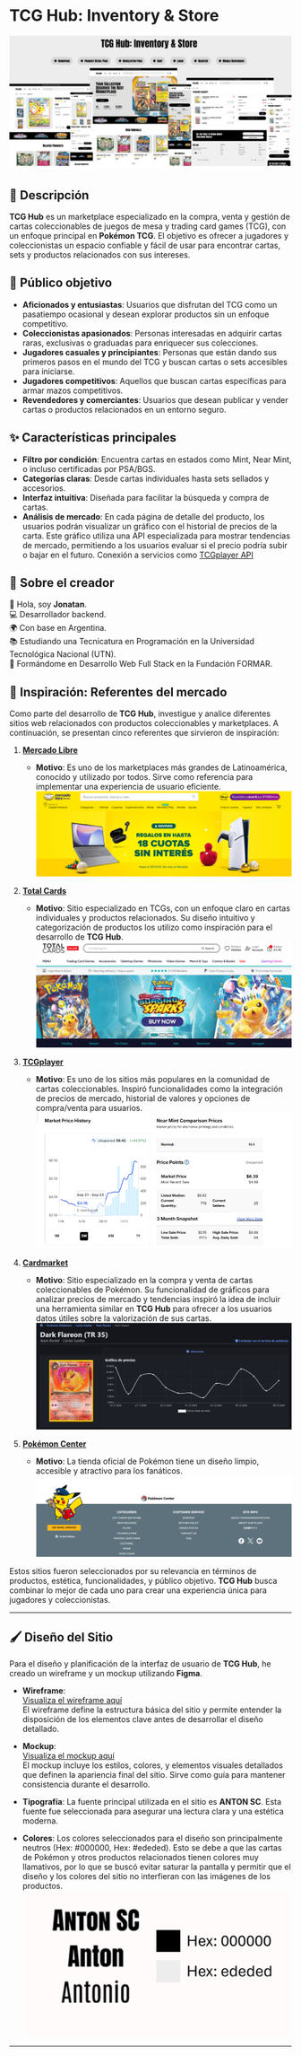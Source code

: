 # TCG Hub: Inventory & Store

![TCG Hub](/design/Inspiracion/TCGHUbportada.png "TCG Hub")

## 📖 Descripción

**TCG Hub** es un marketplace especializado en la compra, venta y gestión de cartas coleccionables de juegos de mesa y trading card games (TCG), con un enfoque principal en **Pokémon TCG**. 
El objetivo es ofrecer a jugadores y coleccionistas un espacio confiable y fácil de usar para encontrar cartas, sets y productos relacionados con sus intereses.

## 🎯 Público objetivo

- **Aficionados y entusiastas**: Usuarios que disfrutan del TCG como un pasatiempo ocasional y desean explorar productos sin un enfoque competitivo.
- **Coleccionistas apasionados**: Personas interesadas en adquirir cartas raras, exclusivas o graduadas para enriquecer sus colecciones.
- **Jugadores casuales y principiantes**: Personas que están dando sus primeros pasos en el mundo del TCG y buscan cartas o sets accesibles para iniciarse.
- **Jugadores competitivos**: Aquellos que buscan cartas específicas para armar mazos competitivos.
- **Revendedores y comerciantes**: Usuarios que desean publicar y vender cartas o productos relacionados en un entorno seguro.  

## ✨ Características principales

- **Filtro por condición**: Encuentra cartas en estados como Mint, Near Mint, o incluso certificadas por PSA/BGS.  
- **Categorías claras**: Desde cartas individuales hasta sets sellados y accesorios.  
- **Interfaz intuitiva**: Diseñada para facilitar la búsqueda y compra de cartas.  
- **Análisis de mercado**: En cada página de detalle del producto, los usuarios podrán visualizar un gráfico con el historial de precios de la carta. Este gráfico utiliza una API especializada para mostrar tendencias de mercado, permitiendo a los usuarios evaluar si el precio podría subir o bajar en el futuro. Conexión a servicios como [TCGplayer API](https://www.apitcg.com/)

## 👤 Sobre el creador

👋 Hola, soy **Jonatan**.  
💻 Desarrollador backend.  
🌍 Con base en Argentina.  
📚 Estudiando una Tecnicatura en Programación en la Universidad Tecnológica Nacional (UTN).  
📖 Formándome en Desarrollo Web Full Stack en la Fundación FORMAR.

## 🌟 Inspiración: Referentes del mercado

Como parte del desarrollo de **TCG Hub**, investigue y analice diferentes sitios web relacionados con productos coleccionables y marketplaces.
A continuación, se presentan cinco referentes  que sirvieron de inspiración:

1. **[Mercado Libre](https://www.mercadolibre.com.ar/)**  
   - **Motivo**: Es uno de los marketplaces más grandes de Latinoamérica, conocido y utilizado por todos. Sirve como referencia para implementar una experiencia de usuario eficiente.
   ![mercadoLibre](/design/Inspiracion/ML.png "MercadoLibre")

2. **[Total Cards](https://totalcards.net/)**  
   - **Motivo**: Sitio especializado en TCGs, con un enfoque claro en cartas individuales y productos relacionados. Su diseño intuitivo y categorización de productos los utilizo como inspiración para el desarrollo de **TCG Hub**.
    ![totalCards](/design/Inspiracion/TotalCards.png "TotalCards")

3. **[TCGplayer](https://www.tcgplayer.com/)**  
   - **Motivo**: Es uno de los sitios más populares en la comunidad de cartas coleccionables. Inspiró funcionalidades como la integración de precios de mercado, historial de valores y opciones de compra/venta para usuarios.
    ![TCGPlayer](/design/Inspiracion/TCGPlayers.png "TCG Players")

4. **[Cardmarket](https://www.cardmarket.com/es/Pokemon)**  
   - **Motivo**: Sitio especializado en la compra y venta de cartas coleccionables de Pokémon. Su funcionalidad de gráficos para analizar precios de mercado y tendencias inspiró la idea de incluir una herramienta similar en **TCG Hub** para ofrecer a los usuarios datos útiles sobre la valorización de sus cartas.
   ![Cardmarket](/design/Inspiracion/CardMarket.png "Carmarket")

5. **[Pokémon Center](https://www.pokemoncenter.com/)**  
   - **Motivo**: La tienda oficial de Pokémon tiene un diseño limpio, accesible y atractivo para los fanáticos.
   ![PokemonCenter](/design/Inspiracion/pokemonCenter.png "PokemonCenter")

Estos sitios fueron seleccionados por su relevancia en términos de productos, estética, funcionalidades, y público objetivo.
**TCG Hub** busca combinar lo mejor de cada uno para crear una experiencia única para jugadores y coleccionistas.

---

## 🖌 Diseño del Sitio

Para el diseño y planificación de la interfaz de usuario de **TCG Hub**, he creado un wireframe y un mockup utilizando **Figma**. 

- **Wireframe**:  
  [Visualiza el wireframe aquí](https://www.figma.com/design/e1qgiJAf7XDs0RHM8eHJ6e/TCG-Hub?node-id=234-295&t=OE0m9rAer90CP1ZC-1)  
  El wireframe define la estructura básica del sitio y permite entender la disposición de los elementos clave antes de desarrollar el diseño detallado.

- **Mockup**:  
  [Visualiza el mockup aquí](https://www.figma.com/design/e1qgiJAf7XDs0RHM8eHJ6e/TCG-Hub?node-id=0-1&t=DamcoFGHcnCwnFY3-1)  
  El mockup incluye los estilos, colores, y elementos visuales detallados que definen la apariencia final del sitio. Sirve como guía para mantener consistencia durante el desarrollo.

- **Tipografía**: La fuente principal utilizada en el sitio es **ANTON SC**. Esta fuente fue seleccionada para asegurar una lectura clara y una estética moderna.

- **Colores**: Los colores seleccionados para el diseño son principalmente neutros (Hex: #000000, Hex: #ededed). Esto se debe a que las cartas de Pokémon y otros productos relacionados tienen colores muy llamativos, por lo que se buscó evitar saturar la pantalla y permitir que el diseño y los colores del sitio no interfieran con las imágenes de los productos.
![estilos](/design/estilos.png "estilos")
---